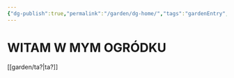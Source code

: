 ```yaml
---
{"dg-publish":true,"permalink":"/garden/dg-home/","tags":"gardenEntry","dgHomeLink":true,"dgPassFrontmatter":false}
---
```


# WITAM W MYM OGRÓDKU
[[garden/ta?|ta?]]